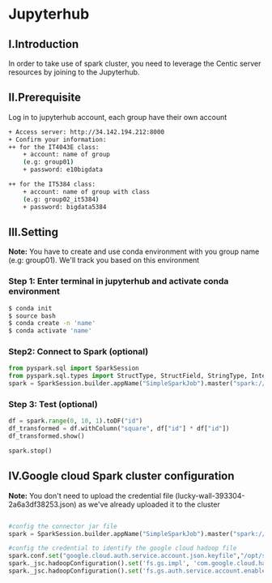 # Jupyterhub
## I.Introduction
In order to take use of spark cluster, you need to leverage the Centic server resources by joining to the Jupyterhub. 

## II.Prerequisite
Log in to jupyterhub account, each group have their own account
```bash
+ Access server: http://34.142.194.212:8000
+ Confirm your information:
++ for the IT4043E class:
    + account: name of group
    (e.g: group01)
    + password: e10bigdata

++ for the IT5384 class:
    + account: name of group with class
    (e.g: group02_it5384)
    + password: bigdata5384


```
## III.Setting
**Note:**  You have to create and use conda environment with you group name (e.g: group01). We'll track you based on this environment

### Step 1: Enter  terminal in jupyterhub and activate conda environment
```bash
$ conda init
$ source bash
$ conda create -n 'name'
$ conda activate 'name'
```
### Step2: Connect to Spark (optional)
```python
from pyspark.sql import SparkSession
from pyspark.sql.types import StructType, StructField, StringType, IntegerType
spark = SparkSession.builder.appName("SimpleSparkJob").master("spark://34.142.194.212:7077").getOrCreate()
```

### Step 3: Test (optional)
```python
df = spark.range(0, 10, 1).toDF("id")
df_transformed = df.withColumn("square", df["id"] * df["id"])
df_transformed.show()

spark.stop()
```



## IV.Google cloud Spark cluster  configuration
**Note:**  You don't need to upload the credential file (lucky-wall-393304-2a6a3df38253.json) as we've already uploaded it to the cluster

```python

#config the connector jar file
spark = SparkSession.builder.appName("SimpleSparkJob").master("spark://34.142.194.212:7077").config("spark.jars", "/opt/spark/jars/gcs-connector-latest-hadoop2.jar").getOrCreate()

#config the credential to identify the google cloud hadoop file 
spark.conf.set("google.cloud.auth.service.account.json.keyfile","/opt/spark/lucky-wall-393304-2a6a3df38253.json")
spark._jsc.hadoopConfiguration().set('fs.gs.impl', 'com.google.cloud.hadoop.fs.gcs.GoogleHadoopFileSystem')
spark._jsc.hadoopConfiguration().set('fs.gs.auth.service.account.enable', 'true')
```





